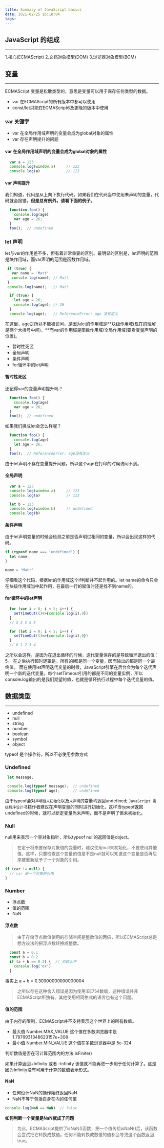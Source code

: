 ```yaml
---
title: Summary of JavaScript basics
date: 2021-02-25 16:18:04
tags:
---
```


## JavaScript 的组成
---

1.核心(ECMAScript)
2.文档对象模型(DOM)
3.浏览器对象模型(BOM)

## 变量
---

ECMAScript 变量是松散类型的，意思是变量可以用于保存任何类型的数据。

- var  在ECMAScript的所有版本中都可以使用
- const/let只能在ECMAScript6及更晚的版本中使用

### var 关键字

- var 在全局作用域声明的变量会成为global对象的属性
- var 存在声明提升的问题

#### var 在全局作用域声明的变量会成为global对象的属性

```js
  var a = 123
  console.log(window.a)     // 123
  console.log(a)            // 123
```

#### var 声明提升

我们知道，代码是从上向下执行代码。如果我们在代码当中使用未声明的变量，代码就会报错，**但是总有例外，请看下面的例子。**
```js
  function foo() {
    console.log(age)
    var age = 26;
  }
  foo();  // undefined
```

### let 声明

let与var的作用差不多，但有着非常重要的区别。最明显的区别是，let声明的范围是块作用域，而var声明的范围是函数作用域。

```js
 if (true) {
   var name = 'Matt'
   console.log(name); // Matt
 }
 console.log(name);   // Matt
```

```js
  if (true) {
    let age = 26;
    console.log(age); // 26
  }
  console.log(age);   // ReferenceError: age 没有定义
```

在这里，age之所以不能被访问，是因为let的作用域是**块级作用域(现在的理解是两个大括号中间)，**而var的作用域是函数作用域/全局作用域(要看变量声明的位置)。

- 暂时性死区
- 全局声明
- 条件声明
- for循环中的let声明

#### 暂时性死区

还记得var的变量声明提升吗？

```js
  function foo() {
    console.log(age)
    var age = 26;
  }
  foo();  // undefined
```

如果我们换成let会怎么样呢？

```js
  function foo() {
    console.log(age)
    let age = 26;
  }
  foo();  // ReferenceError: age没有定义
```

由于let声明不存在变量提升问题，所以这个age在打印的时候访问不到。

#### 全局声明

```js
  var a = 123
  console.log(window.a)     // 123
  console.log(a)            // 123

  let b = 123
  console.log(window.b)     // undefined
  console.log(b)
```

#### 条件声明

由于let声明变量的时候会检测之前是否声明过相同的变量，所以会出现这样的代码。

```js
if (typeof name === 'undefined') {
  let name;
}

name = 'Matt'
```

仔细看这个代码，根据let的作用域这个if判断并不起作用的。let name的命令只会在块级作用域当中起作用，在最后一行的赋值时还是找不到name的。

#### for循环中的let声明

```js
  for (var i = 0; i < 5; i++) {
    setTimeOut(()=>{console.log(i),0})
  }
  // 5 5 5 5 5
```

```js
  for (let i = 0; i < 5; i++) {
    setTimeOut(()=>{console.log(i),0})
  }
  // 0 1 2 3 4
```

之所以会这样，是因为在退出循环的时候，迭代变量保存的是导致循环退出的值：5。 在之后执行超时逻辑是，所有的i都是同一个变量，因而输出的都是同一个最终值。
而在使用let声明迭代变量的时候，JavaScript引擎在后台会为每个迭代声明一个新的迭代变量。每个setTimeout引用的都是不同的变量实例，所以console.log输出的是我们期望的值，也就是循环执行过程中每个迭代变量的值。

## 数据类型
---

- undefined
- null 
- string
- number
- boolean
- symbol
- object

typeof 是个操作符，所以不必使用参数方式

### Undefined

```js
 let message;

 console.log(typeof message);  // undefined
 console.log(typeof age);      // undefined
```
由于typeof会对`声明但未初始化`以及`未声明`的变量均返回undefined;
`JavaScript 高级程序设计`书籍作者建议在声明变量的同时进行初始化，这样当typeof返回undefined的时候，就可以断定变量尚未声明，而不是声明了但未初始化。

### Null

null用来表示一个空对象指针，所以typeof null的返回值是object。

> 在定于将来要保存对象值的变量时，建议使用null来初始化，不要使用其他值。这样，只要检查这个变量的值是不是null就可以知道这个变量是否再后来被重新赋予了一个对象的引用。

```js
if (car != null) {
  // car 是一个对象的引用
}
```

### Number 

- 浮点数
- 值的范围
- NaN

#### 浮点数

> 由于存储浮点数值使用的存储空间是整数值的两倍，所以ECMAScript总是想方设法的把浮点数转换成整数。

```js
  const a = 0.1
  const b = 0.2
  if (a + b == 0.3) {  // 别这么干
    console.log('ok')
  }
```
事实上 a + b = 0.30000000000000004

> 之所以存在这种舍入错误是因为使用IEE754数值，这种错误并非ECMAScript所独有。其他使用相同格式的语言也有这个问题。

#### 值的范围

由于内存的限制，ECMAScript并不支持表示这个世界上的所有数值。

- 最大值 Number.MAX_VALUE 这个值在多数浏览器中是 1.7976931348623157e+308
- 最小值 Number.MIN_VALUE 这个值在多数浏览器中是 5e-324

判断数值是否在可计算范围内的方法 isFinite()

如果计算返回+Infinity 或者 -Infinity 该值就不能再进一步用于任何计算了。这是因为Infinity没有可用于计算的数值表示形式。

#### NaN

- 任何设计NaN的操作始终返回NaN
- NaN不等于包括自身在内的任何值

```js
console.log(NaN == NaN)  // false
```

**如何判断一个变量是NaN就成了问题**

> 为此，ECMAScript提供了isNaN()函数，把一个值传给isNaN()后，该函数会尝试把它转换成数值。任何不能转换成数值的值都会导致这个函数返回true。



